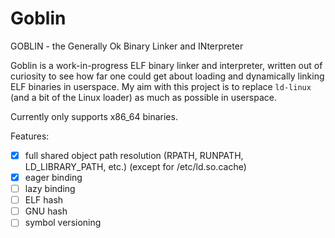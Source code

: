 # Goblin

GOBLIN - the Generally Ok Binary Linker and INterpreter

Goblin is a work-in-progress ELF binary linker and interpreter, written out of curiosity to see how far one could get about loading and
dynamically linking ELF binaries in userspace.
My aim with this project is to replace `ld-linux` (and a bit of the Linux loader) as much as possible in userspace.

Currently only supports x86_64 binaries.

Features:
- [x] full shared object path resolution (RPATH, RUNPATH, LD_LIBRARY_PATH, etc.) (except for /etc/ld.so.cache)
- [x] eager binding
- [ ] lazy binding
- [ ] ELF hash
- [ ] GNU hash
- [ ] symbol versioning
